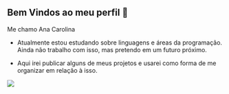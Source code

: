 ## Bem Vindos ao meu perfil 💜

Me chamo Ana Carolina

- Atualmente estou estudando sobre linguagens e áreas da programação. Ainda não trabalho com isso, mas pretendo em um futuro próximo.

- Aqui irei publicar alguns de meus projetos e usarei como forma de me organizar em relação à isso.

![](https://tenor.com/bLaBM.gif)

